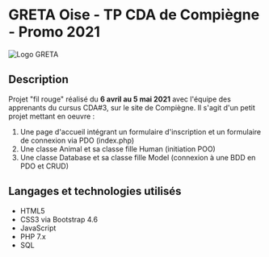 # GRETA Oise - TP CDA de Compiègne - Promo 2021

![Logo GRETA](https://entreprise.pole-emploi.fr/static/img/minisite/9wytSXwsosIBkdeXhCqoz6OS1Um895vL.jpg)

## Description

Projet "fil rouge" réalisé du **6 avril au 5 mai 2021** avec l'équipe des apprenants du cursus CDA#3, sur le site de Compiègne. Il s'agit d'un petit projet mettant en oeuvre :
1. Une page d'accueil intégrant un formulaire d'inscription et un formulaire de connexion via PDO (index.php)
2. Une classe Animal et sa classe fille Human (initiation POO)
3. Une classe Database et sa classe fille Model (connexion à une BDD en PDO et CRUD)

## Langages et technologies utilisés

+ HTML5
+ CSS3 via Bootstrap 4.6
+ JavaScript
+ PHP 7.x
+ SQL